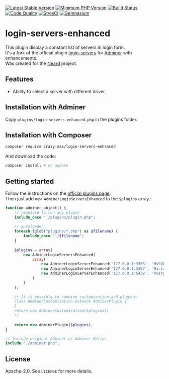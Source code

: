 [![Latest Stable Version](https://img.shields.io/packagist/v/crazy-max/login-servers-enhanced.svg?style=flat-square)](https://packagist.org/packages/crazy-max/login-servers-enhanced)
[![Minimum PHP Version](https://img.shields.io/badge/php-%3E%3D%205.3.0-8892BF.svg?style=flat-square)](https://php.net/)
[![Build Status](https://img.shields.io/travis/crazy-max/login-servers-enhanced/master.svg?style=flat-square)](https://travis-ci.org/crazy-max/login-servers-enhanced)
[![Code Quality](https://img.shields.io/codacy/grade/c8ce7e3c975b4d63a433272c0d11664d.svg?style=flat-square)](https://www.codacy.com/app/crazy-max/login-servers-enhanced)
[![StyleCI](https://styleci.io/repos/70195293/shield?style=flat-square)](https://styleci.io/repos/70195293)
[![Gemnasium](https://img.shields.io/gemnasium/crazy-max/login-servers-enhanced.svg?style=flat-square)](https://gemnasium.com/github.com/crazy-max/login-servers-enhanced)

# login-servers-enhanced

This plugin display a constant list of servers in login form.<br />
It's a fork of the official plugin [login-servers](https://raw.github.com/vrana/adminer/master/plugins/login-servers.php) for [Adminer](https://www.adminer.org/) with enhancements.<br />
Was created for the [Neard](https://github.com/crazy-max/neard) project.

## Features

* Ability to select a server with different driver.

## Installation with Adminer

Copy `plugins/login-servers-enhanced.php` in the plugins folder.

## Installation with Composer

```bash
composer require crazy-max/login-servers-enhanced
```

And download the code:

```bash
composer install # or update
```

## Getting started

Follow the instructions on the [official plugins page](https://www.adminer.org/en/plugins/).<br />
Then just add `new AdminerLoginServersEnhanced` to the `$plugins` array :

```php
function adminer_object() {
    // required to run any plugin
    include_once "./plugins/plugin.php";
    
    // autoloader
    foreach (glob("plugins/*.php") as $filename) {
        include_once "./$filename";
    }
    
    $plugins = array(
        new AdminerLoginServersEnhanced(
            array(
                new AdminerLoginServerEnhanced('127.0.0.1:3306', 'MySQL port 3306', 'server'),
                new AdminerLoginServerEnhanced('127.0.0.1:3307', 'MariaDB port 3307', 'server'),
                new AdminerLoginServerEnhanced('127.0.0.1:5432', 'PostgreSQL port 5432', 'pgsql')
            )
        )
    );
    
    /* It is possible to combine customization and plugins:
    class AdminerCustomization extends AdminerPlugin {
    }
    return new AdminerCustomization($plugins);
    */
    
    return new AdminerPlugin($plugins);
}

// include original Adminer or Adminer Editor
include "./adminer.php";
```

## License

Apache-2.0. See `LICENSE` for more details.
